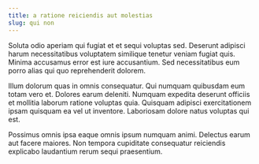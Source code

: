 ```yaml
---
title: a ratione reiciendis aut molestias
slug: qui non
---
```


Soluta odio aperiam qui fugiat et et sequi voluptas sed. Deserunt adipisci harum necessitatibus voluptatem similique tenetur veniam fugiat quis. Minima accusamus error est iure accusantium. Sed necessitatibus eum porro alias qui quo reprehenderit dolorem.

Illum dolorum quas in omnis consequatur. Qui numquam quibusdam eum totam vero et. Dolores earum deleniti. Numquam expedita deserunt officiis et mollitia laborum ratione voluptas quia. Quisquam adipisci exercitationem ipsam quisquam ea vel ut inventore. Laboriosam dolore natus voluptas qui est.

Possimus omnis ipsa eaque omnis ipsum numquam animi. Delectus earum aut facere maiores. Non tempora cupiditate consequatur reiciendis explicabo laudantium rerum sequi praesentium.
